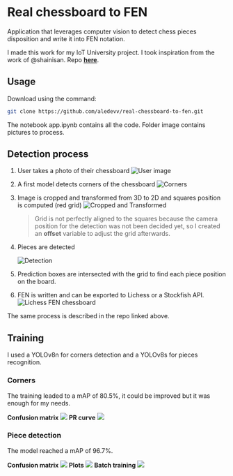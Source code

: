 # Real chessboard to FEN
Application that leverages computer vision to detect chess pieces disposition and write it into FEN notation.

I made this work for my IoT University project.
I took inspiration from the work of @shainisan. Repo **[here](https://github.com/shainisan/real-life-chess-vision?ref=blog.roboflow.com)**.

## Usage
Download using the command:
```bash
git clone https://github.com/aledevv/real-chessboard-to-fen.git
```

The notebook app.ipynb contains all the code.
Folder image contains pictures to process.

## Detection process
1. User takes a photo of their chessboard
    ![User image](assets/photo.jpeg)
2. A first model detects corners of the chessboard
    ![Corners](assets/corners.png)
3. Image is cropped and transformed from 3D to 2D and squares position is computed (red grid)
    ![Cropped and Transformed](assets/transformed.jpg)
    > Grid is not perfectly aligned to the squares because the camera position for the detection was not been decided yet, so I created an __offset__ variable to adjust the grid afterwards.
4. Pieces are detected

    ![Detection](assets/detection.png)
5. Prediction boxes are intersected with the grid to find each piece position on the board.
6. FEN is written and can be exported to Lichess or a Stockfish API.
    ![Lichess FEN chessboard](assets/lichess_fen.png)

The same process is described in the repo linked above.

## Training
I used a YOLOv8n for corners detection and a YOLOv8s for pieces recognition.
### Corners
The training leaded to a mAP of 80.5%, it could be improved but it was enough for my needs.

**Confusion matrix**
![](assets/training/corners/conf_matrix.png)
**PR curve**
![](assets/training/corners/pr_curve.png)

### Piece detection
The model reached a mAP of 96.7%.

**Confusion matrix**
![](assets/training/pieces/confusion_matrix.png)
**Plots**
![](assets/training/pieces/plots.png)
**Batch training**
![](assets/training/pieces/batch_test.jpeg)
